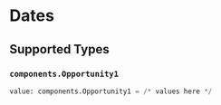 # Dates


## Supported Types

### `components.Opportunity1`

```python
value: components.Opportunity1 = /* values here */
```

